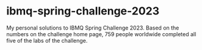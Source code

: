 # ibmq-spring-challenge-2023
My personal solutions to IBMQ Spring Challenge 2023. Based on the numbers on the challenge home page, 759 people worldwide completed all five of the labs of the challenge.
